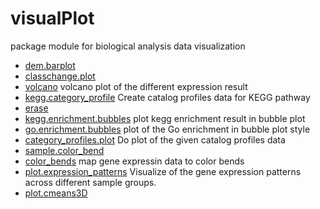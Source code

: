 # visualPlot

package module for biological analysis data visualization

+ [dem.barplot](visualPlot/dem.barplot.1) 
+ [classchange.plot](visualPlot/classchange.plot.1) 
+ [volcano](visualPlot/volcano.1) volcano plot of the different expression result
+ [kegg.category_profile](visualPlot/kegg.category_profile.1) Create catalog profiles data for KEGG pathway 
+ [erase](visualPlot/erase.1) 
+ [kegg.enrichment.bubbles](visualPlot/kegg.enrichment.bubbles.1) plot kegg enrichment result in bubble plot
+ [go.enrichment.bubbles](visualPlot/go.enrichment.bubbles.1) plot of the Go enrichment in bubble plot style
+ [category_profiles.plot](visualPlot/category_profiles.plot.1) Do plot of the given catalog profiles data
+ [sample.color_bend](visualPlot/sample.color_bend.1) 
+ [color_bends](visualPlot/color_bends.1) map gene expressin data to color bends
+ [plot.expression_patterns](visualPlot/plot.expression_patterns.1) Visualize of the gene expression patterns across different sample groups.
+ [plot.cmeans3D](visualPlot/plot.cmeans3D.1) 
